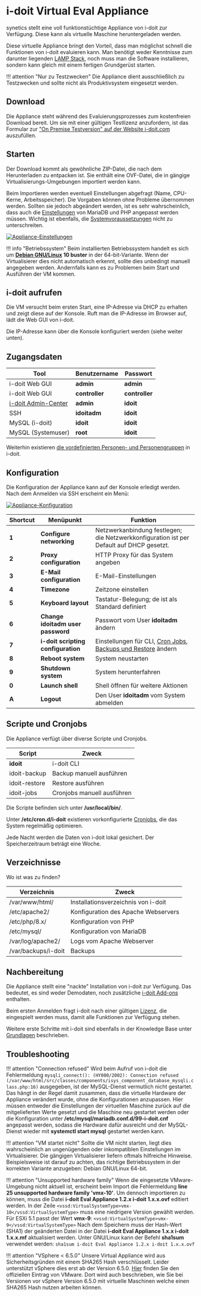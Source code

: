# i-doit Virtual Eval Appliance

synetics stellt eine voll funktionstüchtige Appliance von i-doit zur Verfügung. Diese kann als virtuelle Maschine heruntergeladen werden.

Diese virtuelle Appliance bringt den Vorteil, dass man möglichst schnell die Funktionen von i-doit evaluieren kann. Man benötigt weder Kenntnisse zum darunter liegenden [LAMP Stack](../index.md), noch muss man die Software installieren, sondern kann gleich mit einem fertigen Grundgerüst starten.

!!! attention "Nur zu Testzwecken"
    Die Appliance dient ausschließlich zu Testzwecken und sollte nicht als Produktivsystem eingesetzt werden.

## Download

Die Appliance steht während des Evaluierungsprozesses zum kostenfreien Download bereit. Um sie mit einer gültigen Testlizenz anzufordern, ist das Formular zur ["On Premise Testversion" auf der Website i-doit.com](https://www.i-doit.com/testversion/) auszufüllen.

## Starten

Der Download kommt als gewöhnliche ZIP-Datei, die nach dem Herunterladen zu entpacken ist. Sie enthält eine OVF-Datei, die in gängige Virtualisierungs-Umgebungen importiert werden kann.

Beim Importieren werden eventuell Einstellungen abgefragt (Name, CPU-Kerne, Arbeitsspeicher). Die Vorgaben können ohne Probleme übernommen werden. Sollten sie jedoch abgeändert werden, ist es sehr wahrscheinlich, dass auch die [Einstellungen](../manuelle-installation/systemeinstellungen.md) von MariaDB und PHP angepasst werden müssen. Wichtig ist ebenfalls, die [Systemvoraussetzungen](../systemvoraussetzungen.md) nicht zu unterschreiten.

[![Appliance-Einstellungen](../../assets/images/de/installation/virtual-appliance/import/vm_import.png)](../../assets/images/de/installation/virtual-appliance/import/vm_import.png)

!!! info "Betriebssystem"
    Beim installierten Betriebssystem handelt es sich um **[Debian GNU/Linux](../manuelle-installation/debian/index.md)** **10 buster** in der 64-bit-Variante. Wenn der Virtualisierer dies nicht automatisch erkennt, sollte dies unbedingt manuell angegeben werden. Andernfalls kann es zu Problemen beim Start und Ausführen der VM kommen.

## i-doit aufrufen

Die VM versucht beim ersten Start, eine IP-Adresse via DHCP zu erhalten und zeigt diese auf der Konsole. Ruft man die IP-Adresse im Browser auf, lädt die Web GUI von i-doit.

Die IP-Adresse kann über die Konsole konfiguriert werden (siehe weiter unten).

## Zugangsdaten

| Tool                                                        | Benutzername   | Passwort       |
| ----------------------------------------------------------- | -------------- | -------------- |
| i-doit Web GUI                                              | **admin**      | **admin**      |
| i-doit Web GUI                                              | **controller** | **controller** |
| [i-doit Admin-Center](../../administration/admin-center.md) | **admin**      | **idoit**      |
| SSH                                                         | **idoitadm**   | **idoit**      |
| MySQL (i-doit)                                              | **idoit**      | **idoit**      |
| MySQL (Systemuser)                                          | **root**       | **idoit**      |

Weiterhin existieren [die vordefinierten Personen- und Personengruppen](../../grundlagen/erstanmeldung.md) in i-doit.

## Konfiguration

Die Konfiguration der Appliance kann auf der Konsole erledigt werden. Nach dem Anmelden via SSH erscheint ein Menü:

[![Appliance-Konfiguration](../../assets/images/de/installation/virtual-appliance/import/appliance_menu.png)](../../assets/images/de/installation/virtual-appliance/import/appliance_menu.png)

| Shortcut | Menüpunkt                                | Funktion                                                                                                                                                                                  |
| -------- | ---------------------------------------- | ----------------------------------------------------------------------------------------------------------------------------------------------------------------------------------------- |
| **1**    | **Configure networking**                 | Netzwerkanbindung festlegen; die Netzwerkkonfiguration ist per Default auf DHCP gesetzt.                                                                                                  |
| **2**    | **Proxy configuration**                  | HTTP Proxy für das System angeben                                                                                                                                                         |
| **3**    | **E-Mail configuration**                 | E-Mail-Einstellungen                                                                                                                                                                      |
| **4**    | **Timezone**                             | Zeitzone einstellen                                                                                                                                                                       |
| **5**    | **Keyboard layout**                      | Tastatur-Belegung; de ist als Standard definiert                                                                                                                                          |
| **6**    | **Change idoitadm user password**        | Passwort vom User **idoitadm** ändern                                                                                                                                                     |
| **7**    | **i-doit scripting configuration  <br>** | Einstellungen für CLI, [Cron Jobs](../../wartung-und-betrieb/cronjobs-einrichten.md), [Backups und Restore](../../wartung-und-betrieb/daten-sichern-und-wiederherstellen/index.md) ändern |
| **8**    | **Reboot system**                        | System neustarten                                                                                                                                                                         |
| **9**    | **Shutdown system**                      | System herunterfahren                                                                                                                                                                     |
| **0**    | **Launch shell**                         | Shell öffnen für weitere Aktionen                                                                                                                                                         |
| **A**    | **Logout**                               | Den User **idoitadm** vom System abmelden                                                                                                                                                 |

## Scripte und Cronjobs

Die Appliance verfügt über diverse Scripte und Cronjobs.

| Script        | Zweck                      |
| ------------- | -------------------------- |
| **idoit**     | i-doit CLI                 |
| idoit-backup  | Backup manuell ausführen   |
| idoit-restore | Restore ausführen          |
| idoit-jobs    | Cronjobs manuell ausführen |

Die Scripte befinden sich unter **/usr/local/bin/**.

Unter **/etc/cron.d/i-doit** existieren vorkonfigurierte [Cronjobs](../../automatisierung-und-integration/cli/index.md), die das System regelmäßig optimieren.

Jede Nacht werden die Daten von i-doit lokal gesichert. Der Speicherzeitraum beträgt eine Woche.

## Verzeichnisse

Wo ist was zu finden?

| Verzeichnis         | Zweck                               |
| ------------------- | ----------------------------------- |
| /var/www/html/      | Installationsverzeichnis von i-doit |
| /etc/apache2/       | Konfiguration des Apache Webservers |
| /etc/php/8.x/       | Konfiguration von PHP               |
| /etc/mysql/         | Konfiguration von MariaDB           |
| /var/log/apache2/   | Logs vom Apache Webserver           |
| /var/backups/i-doit | Backups                             |

## Nachbereitung

Die Appliance stellt eine "nackte" Installation von i-doit zur Verfügung. Das bedeutet, es sind weder Demodaten, noch zusätzliche [i-doit Add-ons](../../i-doit-pro-add-ons/index.md) enthalten.

Beim ersten Anmelden fragt i-doit nach einer gültigen [Lizenz](../../wartung-und-betrieb/lizenz-aktivieren.md), die eingespielt werden muss, damit alle Funktionen zur Verfügung stehen.

Weitere erste Schritte mit i-doit sind ebenfalls in der Knowledge Base unter [Grundlagen](../../grundlagen/index.md) beschrieben.

## Troubleshooting

!!! attention "Connection refused"
    Wird beim Aufruf von i-doit die Fehlermeldung
    ```
    mysqli_connect(): (HY000/2002): Connection refused (/var/www/html/src/classes/components/isys_component_database_mysqli.class.php:16)
    ```
    ausgegeben, ist der MySQL-Dienst vermutlich nicht gestartet. Das hängt in der Regel damit zusammen, dass die virtuelle Hardware der Appliance verändert wurde, ohne die Konfigurationen anzupassen. Hier müssen entweder die Einstellungen der virtuellen Maschine zurück auf die mitgelieferten Werte gesetzt und die Maschine neu gestartet werden oder die Konfiguration unter **/etc/mysql/mariadb.conf.d/99-i-doit.cnf** angepasst werden, sodass die Hardware dafür ausreicht und der MySQL-Dienst wieder mit **systemctl start mysql** gestartet werden kann.

!!! attention "VM startet nicht"
    Sollte die VM nicht starten, liegt dies wahrscheinlich an ungenügenden oder inkompatiblen Einstellungen im Virtualisierer. Die gängigen Virtualisierer liefern oftmals hilfreiche Hinweise. Beispielsweise ist darauf zu achten, das richtige Betriebssystem in der korrekten Variante anzugeben: Debian GNU/Linux 64-bit.

!!! attention "Unsupported hardware family"
    Wenn die eingesetzte VMware-Umgebung nicht aktuell ist, erscheint beim Import die Fehlermeldung **line 25 unsupported hardware family 'vmx-10'**. Um dennoch importieren zu können, muss die Datei **i-doit Eval Appliance 1.2.x i-doit 1.x.x.ovf** editiert werden. In der Zeile
    ```
    <vssd:VirtualSystemType>vmx-10</vssd:VirtualSystemType>
    ```
    muss eine niedrigere Version gewählt werden. Für ESXi 5.1 passt der Wert **vmx-9**:
    ```
    <vssd:VirtualSystemType>vmx-9</vssd:VirtualSystemType>
    ```
    Nach dem Speichern muss der Hash-Wert (SHA1) der geänderten Datei in der Datei **i-doit Eval Appliance 1.x.x i-doit 1.x.x.mf** aktualisiert werden. Unter GNU/Linux kann der Befehl **sha1sum** verwendet werden:
    ```
    sha1sum i-doit Eval Appliance 1.2.x i-doit 1.x.x.ovf
    ```

!!! attention "VSphere < 6.5.0"
    Unsere Virtual Appliance wird aus Sicherheitsgründen mit einem SHA265 Hash verschlüsselt.
    Leider unterstützt vSphere dies erst ab der Version 6.5.0.
    [Hier](https://kb.vmware.com/s/article/2151537) finden Sie den offiziellen Eintrag von VMware.
    Dort wird auch beschrieben, wie Sie bei Versionen vor vSphere Version 6.5.0 mit virtuelle Maschinen welche einen SHA265 Hash nutzen arbeiten können.
